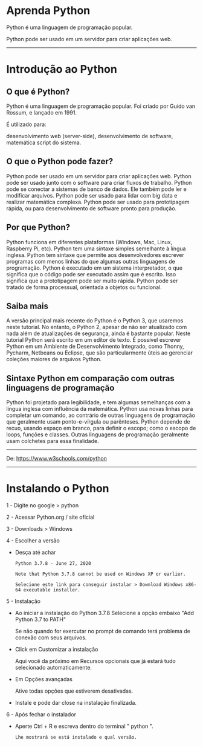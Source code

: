 # Aprenda Python
 
Python é uma linguagem de programação popular.

Python pode ser usado em um servidor para criar aplicações web.

--------------------------------------------

# Introdução ao Python

## O que é Python?

Python é uma linguagem de programação popular. Foi criado por Guido van Rossum, e lançado em 1991.

É utilizado para:

desenvolvimento web (server-side),
desenvolvimento de software,
matemática
script do sistema.

## O que o Python pode fazer?

Python pode ser usado em um servidor para criar aplicações web.
Python pode ser usado junto com o software para criar fluxos de trabalho.
Python pode se conectar a sistemas de banco de dados. Ele também pode ler e modificar arquivos.
Python pode ser usado para lidar com big data e realizar matemática complexa.
Python pode ser usado para prototipagem rápida, ou para desenvolvimento de software pronto para produção.

## Por que Python?

Python funciona em diferentes plataformas (Windows, Mac, Linux, Raspberry Pi, etc).
Python tem uma sintaxe simples semelhante à língua inglesa.
Python tem sintaxe que permite aos desenvolvedores escrever programas com menos linhas do que algumas outras linguagens de programação.
Python é executado em um sistema interpretador, o que significa que o código pode ser executado assim que é escrito. Isso significa que a prototipagem pode ser muito rápida.
Python pode ser tratado de forma processual, orientada a objetos ou funcional.

## Saiba mais

A versão principal mais recente do Python é o Python 3, que usaremos neste tutorial. No entanto, o Python 2, apesar de não ser atualizado com nada além de atualizações de segurança, ainda é bastante popular.
Neste tutorial Python será escrito em um editor de texto. É possível escrever Python em um Ambiente de Desenvolvimento Integrado, como Thonny, Pycharm, Netbeans ou Eclipse, que são particularmente úteis ao gerenciar coleções maiores de arquivos Python.

## Sintaxe Python em comparação com outras linguagens de programação

Python foi projetado para legibilidade, e tem algumas semelhanças com a língua inglesa com influência da matemática.
Python usa novas linhas para completar um comando, ao contrário de outras linguagens de programação que geralmente usam ponto-e-vírgula ou parênteses.
Python depende de recuo, usando espaço em branco, para definir o escopo; como o escopo de loops, funções e classes. Outras linguagens de programação geralmente usam colchetes para essa finalidade.

----------------------------------------------
De:
https://www.w3schools.com/python

----------------------------------------------

# Instalando o Python

1 - Digite no google > python

2 - Acessar Python.org / site oficial

3 - Downloads > Windows

4 - Escolher a versão
  
-  Desça até achar

       Python 3.7.8 - June 27, 2020

       Note that Python 3.7.8 cannot be used on Windows XP or earlier.

       Selecione este link para conseguir instalar > Download Windows x86-64 executable installer.

5 - Instalação

- Ao iniciar a instalação do Python 3.7.8 Selecione a opção embaixo "Add Python 3.7 to PATH"

  Se não quando for exercutar no prompt de comando terá problema de conexão com seus arquivos.

- Click em Customizar a instalação

  Aqui você da próximo em Recursos opcionais que já estará tudo selecionado automaticamente.

- Em Opções avançadas

  Ative todas opções que estiverem desativadas.

- Instale e pode dar close na instalação finalizada.


6 - Após fechar o instalador
  
-  Aperte Ctrl + R e escreva dentro do terminal " python ".
  
       Lhe mostrará se está instalado e qual versão.
